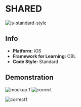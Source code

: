# SHARED

[![js-standard-style](https://img.shields.io/badge/code%20style-standard-brightgreen.svg?style=flat)](https://github.com/feross/standard)

## Info
* **Platform:** iOS 
* **Framework for Learning:** CBL
* **Code Style:** Standard

## Demonstration


![mockup 1](https://user-images.githubusercontent.com/32227073/41261601-d60570f4-6db2-11e8-9791-bb4408787cd9.png)
![correct](https://user-images.githubusercontent.com/32227073/41261760-a720e6a0-6db3-11e8-8171-ca5a4e7e1d92.png)

![correct1](https://user-images.githubusercontent.com/32227073/41261829-ea80cab4-6db3-11e8-83f8-ada0b504f0c9.png)

##
